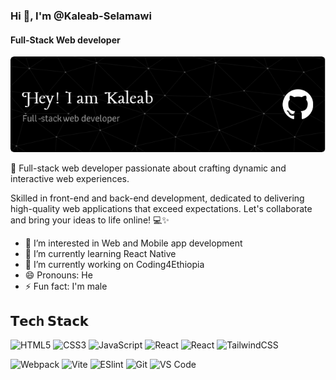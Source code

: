 ### Hi 👋, I'm @Kaleab-Selamawi
#### Full-Stack Web developer
![Full-Stack Web developer](https://github.com/Kaleab-Selamawi/Kaleab-Selamawi/blob/main/github-header.png?raw=true)

🚀 Full-stack web developer passionate about crafting dynamic and interactive web experiences. 

Skilled in front-end and back-end development, dedicated to delivering high-quality web applications that exceed expectations. Let's collaborate and bring your ideas to life online! 💻✨

<!-- Skills:  LARAVEL / REACT NATIVE / NEXT.JS / TYPE-SCRIPT / TAILWIND-CSS
-->
- 👀 I’m interested in Web and Mobile app development
- 🌱 I’m currently learning React Native
- 🔭 I’m currently working on Coding4Ethiopia
- 😄 Pronouns: He
- ⚡ Fun fact: I'm male

## 𝗧𝗲𝗰h 𝗦𝘁𝗮𝗰𝗸

![HTML5](https://img.shields.io/badge/-HTML5-%23E44D27?style=flat-square&logo=html5&logoColor=ffffff)
![CSS3](https://img.shields.io/badge/-CSS3-%231572B6?style=flat-square&logo=css3)
![JavaScript](https://img.shields.io/badge/-JavaScript-%23F7DF1C?style=flat-square&logo=javascript&logoColor=000000&labelColor=%23F7DF1C&color=%23FFCE5A)
![React](https://img.shields.io/badge/-React-%23282C34?style=flat-square&logo=react)
![React](https://img.shields.io/badge/-ReactNative-%23282C34?style=flat-square&logo=react)
![TailwindCSS](https://img.shields.io/badge/-TailwindCSS-%231a202c?style=flat-square&logo=tailwind-css)

![Webpack](https://img.shields.io/badge/-Webpack-%232C3A42?style=flat-square&logo=webpack)
![Vite](https://img.shields.io/badge/-Vite-%23646CFF?style=flat-square&logo=vite&logoColor=ffffff)
![ESlint](https://img.shields.io/badge/-ESLint-%234B32C3?style=flat-square&logo=eslint)
![Git](https://img.shields.io/badge/-Git-%23F05032?style=flat-square&logo=git&logoColor=%23ffffff)
![VS Code](https://img.shields.io/badge/-VSCode-%23007ACC?style=flat-square&logo=visual-studio-code)
